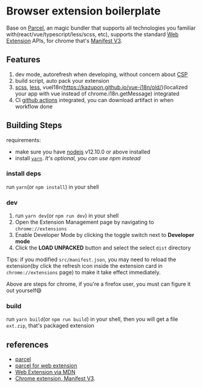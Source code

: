 # Browser extension boilerplate
Base on [Parcel](https://parceljs.org/recipes/web-extension/), an magic bundler that supports all technologies you familiar with(react/vue/typescript/less/scss, etc), supports the standard [Web Extension](https://developer.mozilla.org/en-US/docs/Mozilla/Add-ons/WebExtensions) APIs, for chrome that's [Manifest V3](https://developer.chrome.com/docs/extensions/mv3/getstarted/).

## Features
1. dev mode, autorefresh when developing, without concern about [CSP](https://developer.chrome.com/extensions/contentSecurityPolicy)
2. build script, auto pack your extension
3. [scss](http://sass-lang.com/), [less](http://lesscss.org/), vueI18n(https://kazupon.github.io/vue-i18n/old/)(localized your app with vue instead of chrome.i18n.getMessage) integrated
4. CI [github actions](https://docs.github.com/en/actions) integrated, you can download artifact in when workflow done


## Building Steps
requirements:
- make sure you have [nodejs](https://nodejs.org/) v12.10.0 or above installed
- install [`yarn`](https://yarnpkg.com/getting-started/install). *It's optional, you can use npm instead*

### install deps
run `yarn`(or `npm install`) in your shell

### dev
1. run `yarn dev`(or `npm run dev`) in your shell
2. Open the Extension Management page by navigating to `chrome://extensions`
3. Enable Developer Mode by clicking the toggle switch next to **Developer mode**
4. Click the **LOAD UNPACKED** button and select the select `dist` directory

Tips: if you modified  `src/manifest.json`, you may need to reload the extension(by click the refresh icon inside the extension card  in `chrome://extensions` page) to make it take effect immediately.

Above are steps for chrome, if you're a firefox user, you must can figure it out yourself😄

### build
run `yarn build`(or `npm run build`) in your shell, then you will get a file `ext.zip`, that's packaged extension

## references
* [parcel](https://parceljs.org/getting-started/webapp/)
* [parcel for web extension](https://parceljs.org/recipes/web-extension/)
* [Web Extension via MDN](https://developer.mozilla.org/en-US/docs/Mozilla/Add-ons/WebExtensions)
* [Chrome extension, Manifest V3](https://developer.chrome.com/docs/extensions/mv3/getstarted/).
